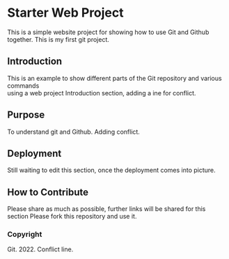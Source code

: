 # Starter Web Project

This is a simple website project for
showing how to use Git and Github together.
This is my first git project.

## Introduction

This is an example to show different parts
of the Git repository and various commands  
using a web project
Introduction section, adding a ine for conflict.

## Purpose

To understand git and Github. Adding conflict.

## Deployment
Still waiting to edit this section, once the deployment comes into picture.

## How to Contribute
Please share as much as possible, further links will be shared for this section
Please fork this repository and use it.
### Copyright

Git. 2022. Conflict line.